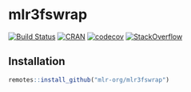 
# mlr3fswrap

[![Build Status](https://travis-ci.org/mlr-org/mlr3fswrap.svg?branch=master)](https://travis-ci.org/mlr-org/mlr3fswrap)
[![CRAN](https://www.r-pkg.org/badges/version/mlr3fswrap)](https://cran.r-project.org/package=mlr3fswrap)
[![codecov](https://codecov.io/gh/mlr-org/mlr3fswrap/branch/master/graph/badge.svg)](https://codecov.io/gh/mlr-org/mlr3fswrap)
[![StackOverflow](https://img.shields.io/badge/stackoverflow-mlr3-orange.svg)](https://stackoverflow.com/questions/tagged/mlr3)

## Installation

``` r
remotes::install_github("mlr-org/mlr3fswrap")
```
